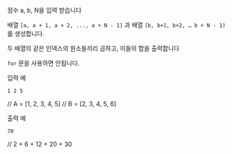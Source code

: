 정수 a, b, N을 입력 받습니다

배열 `[a, a + 1, a + 2, ..., a + N - 1]` 과 배열 `[b, b+1, b+2, … b + N - 1)` 를 생성합니다.

두 배열의 같은 인덱스의 원소들끼리 곱하고, 이들의 합을 출력합니다

`for` 문을 사용하면 안됩니다.

입력 예
```
1 2 5
```
// A = [1, 2, 3, 4, 5]
// B = [2, 3, 4, 5, 6]

출력 예
```
70
```
// 2 + 6 + 12 + 20 + 30 
